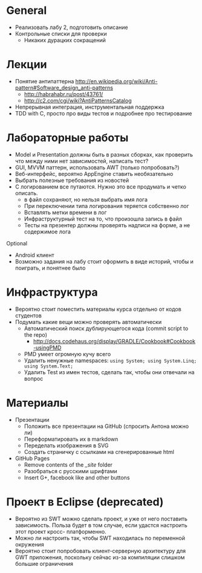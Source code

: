 # General
  - Реализовать лабу 2, подготовить описание
  - Контрольные списки для проверки
    - Никаких дурацких сокращений

# Лекции
  - Понятие антипаттерна <http://en.wikipedia.org/wiki/Anti-pattern#Software_design_anti-patterns>
    - <http://habrahabr.ru/post/43761/>
    - <http://c2.com/cgi/wiki?AntiPatternsCatalog>
  - Непрерывная интеграция, инструментальная поддержка
  - TDD with C, просто про виды тестов и подробнее про тестирование

# Лабораторные работы
  - Model и Presentation должны быть в разных сборках,
    как проверить что между ними нет зависимостей, написать тест?
  - GUI, MVVM паттерн, использовать AWT (только попробовать?)
  - Веб-интерфейс, вероятно AppEngine ставить необязательно
  - Выбрать полезные требования из новостей
  - С логированием все путаются. Нужно это все продумать и четко описать.
    - в файл сохраняют, но нельзя выбрать имя лога
    - При переключении типа логирования теряется собственно лог
    - Вставлять метки времени в лог
    - Инфраструктурный тест на то, что произошла запись в файл
    - Тесты на презентер должны проверять надписи на форме, а не содержимое лога

Optional
  - Android клиент
  - Возможно задания на лабу стоит оформить в виде историй, чтобы и поиграть, и
    понятнее было

# Инфраструктура
  - Вероятно стоит поместить материалы курса отдельно от кодов студентов
  - Подумать какие вещи можно проверять автоматически
    - Автоматический поиск дублирующегося кода (commit script to the repo)
      - <http://docs.codehaus.org/display/GRADLE/Cookbook#Cookbook-usingPMD>
    - PMD умеет огромную кучу всего
    - Удалить ненужные namespaces: `using System; using System.Linq; using System.Text;`
    - Удалить Test из имен тестов, сделать так, чтобы они отвечали на вопрос

# Материалы
  - Презентации
    - Положить все презентации на GitHub (спросить Антона можно ли)
    - Переформатировать их в markdown
    - Переделать изображения в SVG
    - Создать страничку с сcылками на сгенерированные html
  - GitHub Pages
    - Remove contents of the *_site* folder
    - Разобраться с русскими шрифтами
    - Insert G+, facebook like and other buttons

# Проект в Eclipse (deprecated)
  - Вероятно из SWT можно сделать проект, и уже от него поставить зависимость.
    Польза будет в том случае, если удастся настроить этот проект кросс-
    платформенно.
  - Можно ли настроить так, чтобы SWT находилась по переменной окружения
  - Вероятно стоит попробовать клиент-серверную архитектуру для GWT приложения,
    поскольку сейчас из-за компиляции слишком большие ограничения